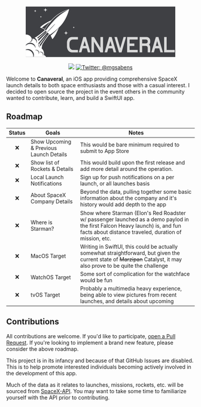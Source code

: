 <p align="center">
    <img src="Logo.png" width="400" max-width="90%" alt="Canaveral" />
</p>

<p align="center">
    <img src="https://img.shields.io/badge/Swift-5.1-orange.svg" />
    <a href="https://twitter.com/mgsabens">
        <img src="https://img.shields.io/badge/twitter-@mgsabens-blue.svg?style=flat" alt="Twitter: @mgsabens" />
    </a>
</p>

Welcome to **Canaveral**, an iOS app providing comprehensive SpaceX launch details to both space enthusiasts and those with a casual interest. I decided to open source the project in the event others in the community wanted to contribute, learn, and build a SwiftUI app.

## Roadmap

| Status | Goals | Notes |
| :---: | --- | --- |
| ❌ | Show Upcoming & Previous Launch Details | This would be bare minimum required to submit to App Store |
| ❌ | Show list of Rockets & Details | This would build upon the first release and add more detail around the operation. |
| ❌ | Local Launch Notifications | Sign up for push notifications on a per launch, or all launches basis |
| ❌ | About SpaceX Company Details  | Beyond the data, pulling together some basic information about the company and it's history would add depth to the app |
| ❌ | Where is Starman? | Show where Starman (Elon's Red Roadster w/ passenger launched as a demo paylod in the first Falcon Heavy launch) is, and fun facts about distance traveled, duration of mission, etc. |
| ❌ | MacOS Target | Writing in SwiftUI, this could be actually somewhat straightforward, but given the current state of ~~Marzipan~~ Catalyst, it may also prove to be quite the challenge |
| ❌ | WatchOS Target | Some sort of complication for the watchface would be fun |
| ❌ | tvOS Target | Probably a multimedia heavy experience, being able to view pictures from recent launches, and details about upcoming |

## Contributions

All contributions are welcome. If you'd like to participate, [open a Pull Request](https://github.com/sabensm/Canaveral/pull/new). If you're looking to implement a brand new feature, please consider the above roadmap.

This project is in its infancy and because of that GitHub Issues are disabled. This is to help promote interested individuals becoming actively involved in the development of this app.

Much of the data as it relates to launches, missions, rockets, etc. will be sourced from [SpaceX-API](https://github.com/r-spacex/SpaceX-API). You may want to take some time to familiarize yourself with the API prior to contributing.
